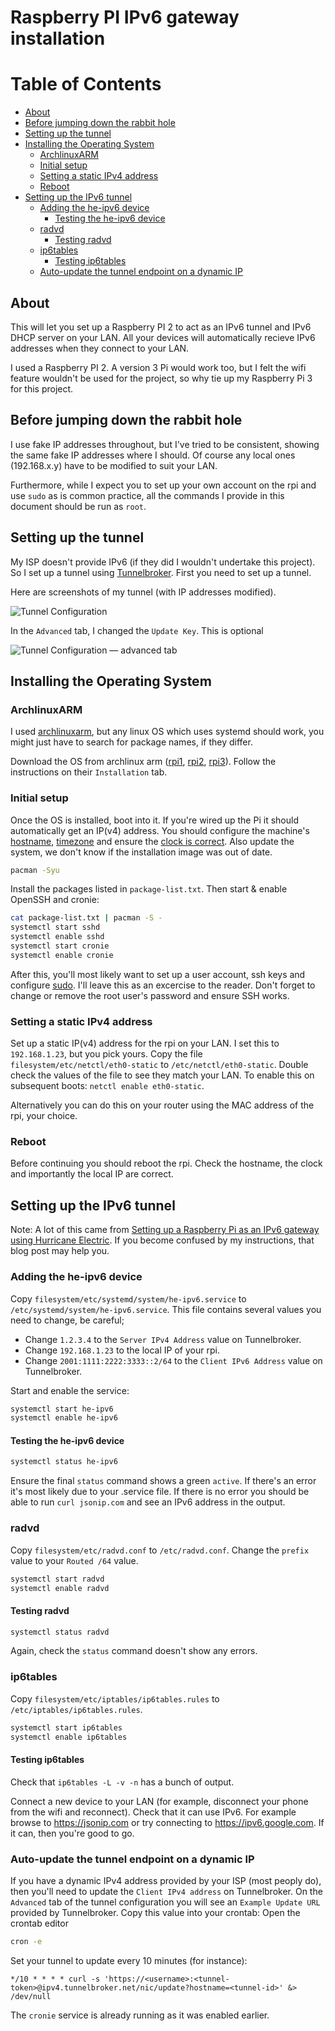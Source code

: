 # Raspberry PI IPv6 gateway installation #

Table of Contents
=================

  * [About](#about)
  * [Before jumping down the rabbit hole](#before-jumping-down-the-rabbit-hole)
  * [Setting up the tunnel](#setting-up-the-tunnel)
  * [Installing the Operating System](#installing-the-operating-system)
    * [ArchlinuxARM](#archlinuxarm)
    * [Initial setup](#initial-setup)
    * [Setting a static IPv4 address](#setting-a-static-ipv4-address)
    * [Reboot](#reboot)
  * [Setting up the IPv6 tunnel](#setting-up-the-ipv6-tunnel)
    * [Adding the he-ipv6 device](#adding-the-he-ipv6-device)
      * [Testing the he-ipv6 device](#testing-the-he-ipv6-device)
    * [radvd](#radvd)
      * [Testing radvd](#testing-radvd)
    * [ip6tables](#ip6tables)
      * [Testing ip6tables](#testing-ip6tables)
    * [Auto-update the tunnel endpoint on a dynamic IP](#auto-update-the-tunnel-endpoint-on-a-dynamic-ip)

## About ##
This will let you set up a Raspberry PI 2 to act as an IPv6 tunnel and IPv6 DHCP server on your LAN. All your devices will automatically recieve IPv6 addresses when they connect to your LAN.

I used a Raspberry PI 2. A version 3 Pi would work too, but I felt the wifi feature wouldn't be used for the project, so why tie up my Raspberry Pi 3 for this project.

## Before jumping down the rabbit hole ##

I use fake IP addresses throughout, but I've tried to be consistent, showing the same fake IP addresses where I should. Of course any local ones (192.168.x.y) have to be modified to suit your LAN.

Furthermore, while I expect you to set up your own account on the rpi and use `sudo` as is common practice, all the commands I provide in this document should be run as `root`.

## Setting up the tunnel ##
My ISP doesn't provide IPv6 (if they did I wouldn't undertake this project). So I set up a tunnel using [Tunnelbroker](https://tunnelbroker.net). First you need to set up a tunnel.

Here are screenshots of my tunnel (with IP addresses modified).

![Tunnel Configuration](imgs/tunnel-config.png)

In the `Advanced` tab, I changed the `Update Key`. This is optional

![Tunnel Configuration — advanced tab](imgs/tunnel-config-advances.png)

## Installing the Operating System ##

### ArchlinuxARM ###
I used [archlinuxarm](https://archlinuxarm.org/), but any linux OS which uses systemd should work, you might just have to search for package names, if they differ.

Download the OS from archlinux arm ([rpi1](https://archlinuxarm.org/platforms/armv6/raspberry-pi), [rpi2](https://archlinuxarm.org/platforms/armv7/broadcom/raspberry-pi-2), [rpi3](https://archlinuxarm.org/platforms/armv8/broadcom/raspberry-pi-3)). Follow the instructions on their `Installation` tab.

### Initial setup ###
Once the OS is installed, boot into it. If you're wired up the Pi it should automatically get an IP(v4) address. You should configure the machine's [hostname](https://wiki.archlinux.org/index.php/Network_configuration#Set_the_hostname), [timezone](https://wiki.archlinux.org/index.php/Time#Time_zone) and ensure the [clock is correct](https://wiki.archlinux.org/index.php/Time#Set_clock). Also update the system, we don't know if the installation image was out of date.
```bash
pacman -Syu
```
Install the packages listed in `package-list.txt`. Then start & enable OpenSSH and cronie:
```bash
cat package-list.txt | pacman -S -
systemctl start sshd
systemctl enable sshd
systemctl start cronie
systemctl enable cronie
```
After this, you'll most likely want to set up a user account, ssh keys and configure [sudo](https://wiki.archlinux.org/index.php/Sudo#Configuration). I'll leave this as an excercise to the reader. Don't forget to change or remove the root user's password and ensure SSH works.

### Setting a static IPv4 address ###

Set up a static IP(v4) address for the rpi on your LAN. I set this to `192.168.1.23`, but you pick yours. Copy the file `filesystem/etc/netctl/eth0-static` to `/etc/netctl/eth0-static`. Double check the values of the file to see they match your LAN. To enable this on subsequent boots: `netctl enable eth0-static`.

Alternatively you can do this on your router using the MAC address of the rpi, your choice.

### Reboot ###
Before continuing you should reboot the rpi. Check the hostname, the clock and importantly the local IP are correct.

## Setting up the IPv6 tunnel ##
Note: A lot of this came from [Setting up a Raspberry Pi as an IPv6 gateway using Hurricane Electric](www.dickson.me.uk/2013/03/15/setting-up-a-raspberry-pi-as-an-ipv6-gateway-using-hurricane-electric/). If you become confused by my instructions, that blog post may help you.

### Adding the he-ipv6 device ###
Copy `filesystem/etc/systemd/system/he-ipv6.service` to `/etc/systemd/system/he-ipv6.service`. This file contains several values you need to change, be careful;
- Change `1.2.3.4` to the `Server IPv4 Address` value on Tunnelbroker.
- Change `192.168.1.23` to the local IP of your rpi.
- Change `2001:1111:2222:3333::2/64` to the `Client IPv6 Address` value on Tunnelbroker.

Start and enable the service:
```bash
systemctl start he-ipv6
systemctl enable he-ipv6
```

#### Testing the he-ipv6 device ####
```bash
systemctl status he-ipv6
```
Ensure the final `status` command shows a green `active`. If there's an error it's most likely due to your .service file. If there is no error you should be able to run `curl jsonip.com` and see an IPv6 address in the output.

### radvd ###
Copy `filesystem/etc/radvd.conf` to `/etc/radvd.conf`. Change the `prefix` value to your `Routed /64` value.
```bash
systemctl start radvd
systemctl enable radvd
```

#### Testing radvd ####
```bash
systemctl status radvd
```
Again, check the `status` command doesn't show any errors.

### ip6tables ###

Copy `filesystem/etc/iptables/ip6tables.rules` to `/etc/iptables/ip6tables.rules`.
```bash
systemctl start ip6tables
systemctl enable ip6tables
```

#### Testing ip6tables ####
Check that `ip6tables -L -v -n` has a bunch of output.

Connect a new device to your LAN (for example, disconnect your phone from the wifi and reconnect). Check that it can use IPv6. For example browse to https://jsonip.com or try connecting to https://ipv6.google.com. If it can, then you're good to go.

### Auto-update the tunnel endpoint on a dynamic IP ###
If you have a dynamic IPv4 address provided by your ISP (most peoply do), then you'll need to update the `Client IPv4 address` on Tunnelbroker. On the `Advanced` tab of the tunnel configuration you will see an `Example Update URL` provided by Tunnelbroker. Copy this value into your crontab:
Open the crontab editor
```bash
cron -e
```
Set your tunnel to update every 10 minutes (for instance):
```
*/10 * * * * curl -s 'https://<username>:<tunnel-token>@ipv4.tunnelbroker.net/nic/update?hostname=<tunnel-id>' &> /dev/null
```
The `cronie` service is already running as it was enabled earlier.
